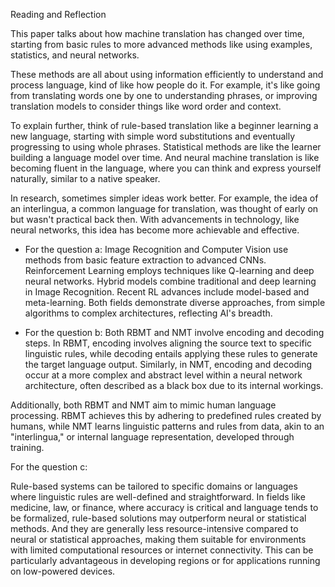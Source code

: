 Reading and Reflection

This paper talks about how machine translation has changed over time, starting from basic rules to more advanced methods like using examples, statistics, and neural networks.

These methods are all about using information efficiently to understand and process language, kind of like how people do it. For example, it's like going from translating words one by one to understanding phrases, or improving translation models to consider things like word order and context.

To explain further, think of rule-based translation like a beginner learning a new language, starting with simple word substitutions and eventually progressing to using whole phrases. Statistical methods are like the learner building a language model over time. And neural machine translation is like becoming fluent in the language, where you can think and express yourself naturally, similar to a native speaker.

In research, sometimes simpler ideas work better. For example, the idea of an interlingua, a common language for translation, was thought of early on but wasn't practical back then. With advancements in technology, like neural networks, this idea has become more achievable and effective.

+ For the question a:
Image Recognition and Computer Vision use methods from basic feature extraction to advanced CNNs. Reinforcement Learning employs techniques like Q-learning and deep neural networks. Hybrid models combine traditional and deep learning in Image Recognition. Recent RL advances include model-based and meta-learning. Both fields demonstrate diverse approaches, from simple algorithms to complex architectures, reflecting AI's breadth.


+ For the question b:
Both RBMT and NMT involve encoding and decoding steps. In RBMT, encoding involves aligning the source text to specific linguistic rules, while decoding entails applying these rules to generate the target language output. Similarly, in NMT, encoding and decoding occur at a more complex and abstract level within a neural network architecture, often described as a black box due to its internal workings.

Additionally, both RBMT and NMT aim to mimic human language processing. RBMT achieves this by adhering to predefined rules created by humans, while NMT learns linguistic patterns and rules from data, akin to an "interlingua," or internal language representation, developed through training.

For the question c:

Rule-based systems can be tailored to specific domains or languages where linguistic rules are well-defined and straightforward. In fields like medicine, law, or finance, where accuracy is critical and language tends to be formalized, rule-based solutions may outperform neural or statistical methods.
And they are generally less resource-intensive compared to neural or statistical approaches, making them suitable for environments with limited computational resources or internet connectivity. This can be particularly advantageous in developing regions or for applications running on low-powered devices.